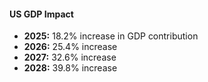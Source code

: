 #### US GDP Impact

- **2025:** 18.2% increase in GDP contribution
- **2026:** 25.4% increase
- **2027:** 32.6% increase
- **2028:** 39.8% increase
